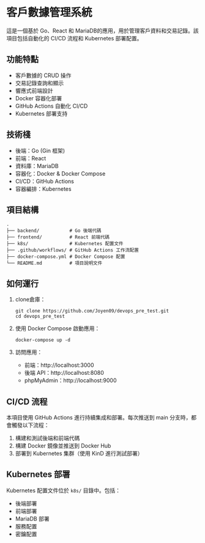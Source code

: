 # 客戶數據管理系統

這是一個基於 Go、React 和 MariaDB的應用，用於管理客戶資料和交易記錄。該項目包括自動化的 CI/CD 流程和 Kubernetes 部署配置。

## 功能特點

- 客戶數據的 CRUD 操作
- 交易記錄查詢和顯示
- 響應式前端設計
- Docker 容器化部署
- GitHub Actions 自動化 CI/CD
- Kubernetes 部署支持

## 技術棧

- 後端：Go (Gin 框架)
- 前端：React
- 資料庫：MariaDB
- 容器化：Docker & Docker Compose
- CI/CD：GitHub Actions
- 容器編排：Kubernetes

## 項目結構

```
.
├── backend/           # Go 後端代碼
├── frontend/          # React 前端代碼
├── k8s/               # Kubernetes 配置文件
├── .github/workflows/ # GitHub Actions 工作流配置
├── docker-compose.yml # Docker Compose 配置
└── README.md          # 項目說明文件
```

## 如何運行

1. clone倉庫：
   ```
   git clone https://github.com/Joyen09/devops_pre_test.git
   cd devops_pre_test
   ```

2. 使用 Docker Compose 啟動應用：
   ```
   docker-compose up -d
   ```

3. 訪問應用：
   - 前端：http://localhost:3000
   - 後端 API：http://localhost:8080
   - phpMyAdmin：http://localhost:9000

## CI/CD 流程

本項目使用 GitHub Actions 進行持續集成和部署。每次推送到 main 分支時，都會觸發以下流程：

1. 構建和測試後端和前端代碼
2. 構建 Docker 鏡像並推送到 Docker Hub
3. 部署到 Kubernetes 集群（使用 KinD 進行測試部署）

## Kubernetes 部署

Kubernetes 配置文件位於 `k8s/` 目錄中。包括：

- 後端部署
- 前端部署
- MariaDB 部署
- 服務配置
- 密鑰配置
